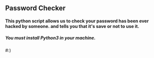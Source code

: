 ## Password Checker
#### This python script allows us to check your password has been ever hacked by someone. and tells you that it's save or not to use it.
##### You must install Python3 in your machine.
#:)
